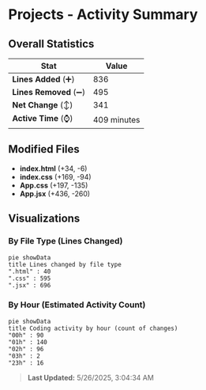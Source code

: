 # Projects - Activity Summary 

## Overall Statistics

| Stat                   | Value                                                             |
| ---------------------- | ----------------------------------------------------------------- |
| **Lines Added** (➕)   | 836                                          |
| **Lines Removed** (➖) | 495                                        |
| **Net Change** (↕)    | 341                |
| **Active Time** (⌚)   | 409 minutes |


## Modified Files
- **index.html** (+34, -6)
- **index.css** (+169, -94)
- **App.css** (+197, -135)
- **App.jsx** (+436, -260)

## Visualizations

### By File Type (Lines Changed)

```mermaid
pie showData
title Lines changed by file type
".html" : 40
".css" : 595
".jsx" : 696
```

### By Hour (Estimated Activity Count)

```mermaid
pie showData
title Coding activity by hour (count of changes)
"00h" : 90
"01h" : 140
"02h" : 96
"03h" : 2
"23h" : 16
```


> **Last Updated:** 5/26/2025, 3:04:34 AM